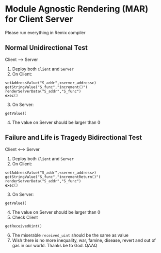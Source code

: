 # Module Agnostic Rendering (MAR) for Client Server 
Please run everything in Remix compiler

## Normal Unidirectional Test
Client --> Server
1. Deploy both `Client` and `Server`
2. On Client:
```
setAddressValue("S_addr",<server_address>)
getStringValue("S_func","increment()")
renderServerData("S_addr","S_func")
exec()
```
3. On Server:
```
getValue()
```
4. The value on Server should be larger than 0

## Failure and Life is Tragedy Bidirectional Test
Client <--> Server
1. Deploy both `Client` and `Server`
2. On Client:
```
setAddressValue("S_addr",<server_address>)
getStringValue("S_func","incrementReturn()")
renderServerData("S_addr","S_func")
exec()
```
3. On Server:
```
getValue()
```
4. The value on Server should be larger than 0
5. Check Client
```
getReceivedUint()
```
6. The miserable `received_uint` should be the same as value
7. Wish there is no more inequality, war, famine, disease, revert and out of gas in our world. Thanks be to God. QAAQ